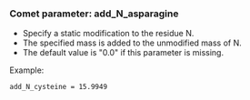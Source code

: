 ### Comet parameter: add_N_asparagine

- Specify a static modification to the residue N.
- The specified mass is added to the unmodified mass of N.
- The default value is "0.0" if this parameter is missing.

Example:
```
add_N_cysteine = 15.9949
```
